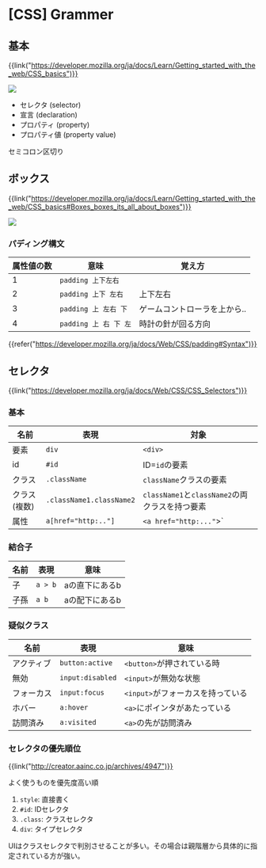 # [CSS] Grammer


基本
----

{{link("https://developer.mozilla.org/ja/docs/Learn/Getting_started_with_the_web/CSS_basics")}}

![](https://mdn.mozillademos.org/files/9461/css-declaration-small.png)

* セレクタ (selector)
* 宣言 (declaration)
* プロパティ (property)
* プロパティ値 (property value)

セミコロン区切り


ボックス
--------

{{link("https://developer.mozilla.org/ja/docs/Learn/Getting_started_with_the_web/CSS_basics#Boxes_boxes_its_all_about_boxes")}}

![](https://mdn.mozillademos.org/files/9443/box-model.png)

### パディング構文

| 属性値の数 |         意味          |            覚え方            |
| ---------- | --------------------- | ---------------------------- |
| 1          | `padding 上下左右`    |                              |
| 2          | `padding 上下 左右`   | 上下左右                     |
| 3          | `padding 上 左右 下`  | ゲームコントローラを上から.. |
| 4          | `padding 上 右 下 左` | 時計の針が回る方向           |

{{refer("https://developer.mozilla.org/ja/docs/Web/CSS/padding#Syntax")}}


セレクタ
--------

{{link("https://developer.mozilla.org/ja/docs/Web/CSS/CSS_Selectors")}}

### 基本

|     名前     |           表現           |                      対象                      |
| ------------ | ------------------------ | ---------------------------------------------- |
| 要素         | `div`                    | `<div>`                                        |
| id           | `#id`                    | ID=`id`の要素                                  |
| クラス       | `.className`             | `className`クラスの要素                        |
| クラス(複数) | `.className1.className2` | `className1`と`className2`の両クラスを持つ要素 |
| 属性         | `a[href="http:.."]`      | `<a href="http:..."`>`                         |


### 結合子

| 名前 |  表現   |      意味      |
| ---- | ------- | -------------- |
| 子   | `a > b` | aの直下にあるb |
| 子孫 | `a b`   | aの配下にあるb |



### 疑似クラス

|    名前    |       表現       |               意味                |
| ---------- | ---------------- | --------------------------------- |
| アクティブ | `button:active`  | `<button>`が押されている時        |
| 無効       | `input:disabled` | `<input>`が無効な状態             |
| フォーカス | `input:focus`    | `<input>`がフォーカスを持っている |
| ホバー     | `a:hover`        | `<a>`にポインタがあたっている     |
| 訪問済み   | `a:visited`      | `<a>`の先が訪問済み               |


### セレクタの優先順位

{{link("http://creator.aainc.co.jp/archives/4947")}}

よく使うものを優先度高い順

1. `style`: 直接書く
2. `#id`: IDセレクタ
3. `.class`: クラスセレクタ
4. `div`: タイプセレクタ

UIはクラスセレクタで判別させることが多い。その場合は親階層から具体的に指定されている方が強い。
